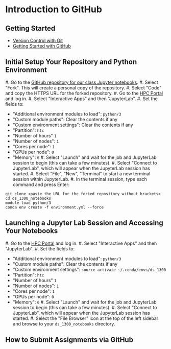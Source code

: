 # Introduction to GitHub

## Getting Started

* [Version Control with Git](http://faculty.smu.edu/csc/workshops/2020/summer/git/)
* [Getting Started with GitHub](https://docs.github.com/en/github/getting-started-with-github)

## Initial Setup Your Repository and Python Environment

#. Go to the [GitHub repository for our class Jupyter notebooks](https://github.com/SouthernMethodistUniversity/ds_1300_notebooks).
#. Select "Fork". This will create a personal copy of the repository.
#. Select "Code" and copy the HTTPS URL for the forked repository.
#. Go to the [HPC Portal](https://hpc.smu.edu) and log in.
#. Select "Interactive Apps" and then "JupyterLab".
#. Set the fields to:
  * "Additional environment modules to load": `python/3`
  * "Custom module paths": Clear the contents if any
  * "Custom environment settings": Clear the contents if any
  * "Partition": `htc`
  * "Number of hours" `1`
  * "Number of nodes": `1`
  * "Cores per node": `1`
  * "GPUs per node": `0`
  * "Memory": `6`
#. Select "Launch" and wait for the job and JupyterLab session to begin (this can take a few minutes).
#. Select "Connect to JupyterLab", which will appear when the JupyterLab session has started.
#. Select "File", "New", "Terminal" to start a new terminal session within JupyterLab.
#. In the terminal session, type each command and press Enter:

```
git clone <paste the URL for the forked repository without brackets>
cd ds_1300_notebooks
module load python/3
conda env create -f environment.yml --force
```

## Launching a Jupyter Lab Session and Accessing Your Notebooks

#. Go to the [HPC Portal](https://hpc.smu.edu) and log in.
#. Select "Interactive Apps" and then "JupyterLab".
#. Set the fields to:
  * "Additional environment modules to load": `python/3`
  * "Custom module paths": Clear the contents if any
  * "Custom environment settings": `source activate ~/.conda/envs/ds_1300`
  * "Partition": `htc`
  * "Number of hours" `1`
  * "Number of nodes": `1`
  * "Cores per node": `1`
  * "GPUs per node": `0`
  * "Memory": `6`
#. Select "Launch" and wait for the job and JupyterLab session to begin (this can take a few minutes).
#. Select "Connect to JupyterLab", which will appear when the JupyterLab session has started.
#. Select the "File Browser" icon at the top of the left sidebar and browse to your `ds_1300_notebooks` directory.

## How to Submit Assignments via GitHub


